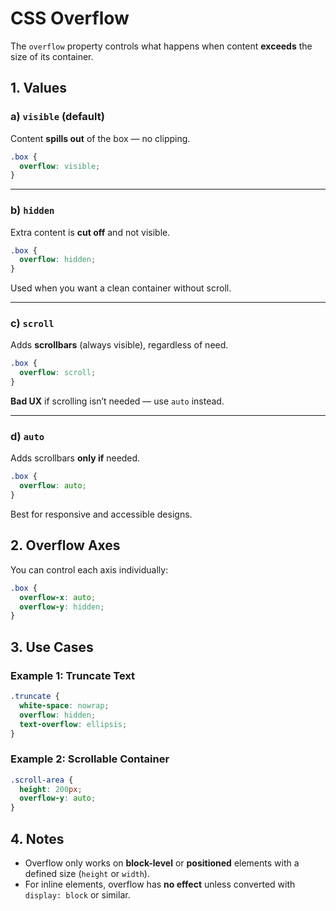 # CSS Overflow

The `overflow` property controls what happens when content **exceeds** the size of its container.


## 1. Values

### a) `visible` (default)

Content **spills out** of the box — no clipping.

```css
.box {
  overflow: visible;
}
```

---

### b) `hidden`

Extra content is **cut off** and not visible.

```css
.box {
  overflow: hidden;
}
```

Used when you want a clean container without scroll.

---

### c) `scroll`

Adds **scrollbars** (always visible), regardless of need.

```css
.box {
  overflow: scroll;
}
```

**Bad UX** if scrolling isn’t needed — use `auto` instead.

---

### d) `auto`

Adds scrollbars **only if** needed.

```css
.box {
  overflow: auto;
}
```

Best for responsive and accessible designs.

## 2. Overflow Axes

You can control each axis individually:

```css
.box {
  overflow-x: auto;
  overflow-y: hidden;
}
```

## 3. Use Cases

### Example 1: Truncate Text

```css
.truncate {
  white-space: nowrap;
  overflow: hidden;
  text-overflow: ellipsis;
}
```

### Example 2: Scrollable Container

```css
.scroll-area {
  height: 200px;
  overflow-y: auto;
}
```

## 4. Notes

- Overflow only works on **block-level** or **positioned** elements with a defined size (`height` or `width`).
- For inline elements, overflow has **no effect** unless converted with `display: block` or similar.